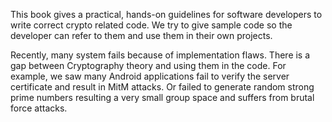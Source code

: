 This book gives a practical, hands-on guidelines for software developers to write correct crypto related code. We try to give sample code so the developer can refer to them and use them in their own projects. 

Recently, many system fails because of implementation flaws. There is a gap between Cryptography theory and using them in the code. For example, we saw many Android applications fail to verify the server certificate and result in MitM attacks. Or failed to generate random strong prime numbers resulting a very small group space and suffers from brutal force attacks. 

